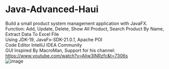 # Java-Advanced-Haui
Build a small product system management application with JavaFX.<br/>
Function: Add, Update, Delete, Show All Product, Search Product By Name, Extract Data To Excel File<br/>
Using JDK-19, JavaFx-SDK-21.0.1, Apache POI<br/>
Code Editor IntelliJ IDEA Community<br/>
GUI Inspired By MacroMan, Support for his channel: https://www.youtube.com/watch?v=Aliw3lNRzfc&t=7306s<br/>
![image](https://github.com/TranvandatWhiteX/Java-Advanced-Haui/assets/96656521/f0bf7d7a-a9fb-4133-974a-ad5676ab48c5)
